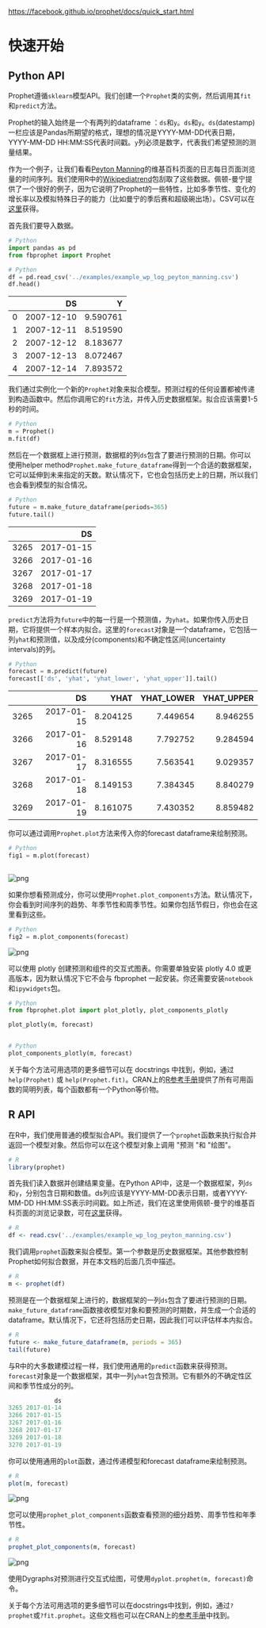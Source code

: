 https://facebook.github.io/prophet/docs/quick_start.html

# 快速开始



## Python API

Prophet遵循`sklearn`模型API。我们创建一个`Prophet`类的实例，然后调用其`fit`和`predict`方法。

Prophet的输入始终是一个有两列的dataframe ：`ds`和`y`。`ds`和`y`。`ds`(datestamp)一栏应该是Pandas所期望的格式，理想的情况是YYYY-MM-DD代表日期，YYYY-MM-DD HH:MM:SS代表时间戳。`y`列必须是数字，代表我们希望预测的测量结果。

作为一个例子，让我们看看[Peyton Manning](https://en.wikipedia.org/wiki/Peyton_Manning)的维基百科页面的日志每日页面浏览量的时间序列。我们使用R中的[Wikipediatrend](https://cran.r-project.org/package=wikipediatrend)包刮取了这些数据。佩顿-曼宁提供了一个很好的例子，因为它说明了Prophet的一些特性，比如多季节性、变化的增长率以及模拟特殊日子的能力（比如曼宁的季后赛和超级碗出场）。CSV可以在[这里](https://github.com/facebook/prophet/blob/master/examples/example_wp_log_peyton_manning.csv)获得。

首先我们要导入数据。

```python
# Python
import pandas as pd
from fbprophet import Prophet

# Python
df = pd.read_csv('../examples/example_wp_log_peyton_manning.csv')
df.head()
```

|      |         DS |        Y |
| :--- | ---------: | -------: |
| 0    | 2007-12-10 | 9.590761 |
| 1    | 2007-12-11 | 8.519590 |
| 2    | 2007-12-12 | 8.183677 |
| 3    | 2007-12-13 | 8.072467 |
| 4    | 2007-12-14 | 7.893572 |

我们通过实例化一个新的`Prophet`对象来拟合模型。预测过程的任何设置都被传递到构造函数中。然后你调用它的`fit`方法，并传入历史数据框架。拟合应该需要1-5秒的时间。

```python
# Python
m = Prophet()
m.fit(df)
```

然后在一个数据框上进行预测，数据框的列`ds`包含了要进行预测的日期。你可以使用helper method`Prophet.make_future_dataframe`得到一个合适的数据框架，它可以延伸到未来指定的天数。默认情况下，它也会包括历史上的日期，所以我们也会看到模型的拟合情况。

```python
# Python
future = m.make_future_dataframe(periods=365)
future.tail()
```

|      |         DS |
| :--- | ---------: |
| 3265 | 2017-01-15 |
| 3266 | 2017-01-16 |
| 3267 | 2017-01-17 |
| 3268 | 2017-01-18 |
| 3269 | 2017-01-19 |

`predict`方法将为`future`中的每一行是一个预测值，为`yhat`。如果你传入历史日期，它将提供一个样本内拟合。这里的`forecast`对象是一个dataframe，它包括一列`yhat`和预测值，以及成分(components)和不确定性区间(uncertainty intervals)的列。

```python
# Python
forecast = m.predict(future)
forecast[['ds', 'yhat', 'yhat_lower', 'yhat_upper']].tail()
```

|      |         DS |     YHAT | YHAT_LOWER | YHAT_UPPER |
| :--- | ---------: | -------: | ---------: | ---------: |
| 3265 | 2017-01-15 | 8.204125 |   7.449654 |   8.946255 |
| 3266 | 2017-01-16 | 8.529148 |   7.792752 |   9.284594 |
| 3267 | 2017-01-17 | 8.316555 |   7.563541 |   9.029357 |
| 3268 | 2017-01-18 | 8.149153 |   7.384345 |   8.840279 |
| 3269 | 2017-01-19 | 8.161075 |   7.430352 |   8.859482 |

你可以通过调用`Prophet.plot`方法来传入你的forecast dataframe来绘制预测。

```python
# Python
fig1 = m.plot(forecast)
 
```

![png](https://facebook.github.io/prophet/static/quick_start_files/quick_start_12_0.png)

如果你想看预测成分，你可以使用`Prophet.plot_components`方法。默认情况下，你会看到时间序列的趋势、年季节性和周季节性。如果你包括节假日，你也会在这里看到这些。

```python
# Python
fig2 = m.plot_components(forecast)
```

![png](https://facebook.github.io/prophet/static/quick_start_files/quick_start_14_0.png)

可以使用 plotly 创建预测和组件的交互式图表。你需要单独安装 plotly 4.0 或更高版本，因为默认情况下它不会与 fbprophet 一起安装。你还需要安装`notebook`和`ipywidgets`包。

```python
# Python
from fbprophet.plot import plot_plotly, plot_components_plotly

plot_plotly(m, forecast)


# Python
plot_components_plotly(m, forecast)
```

关于每个方法可用选项的更多细节可以在 docstrings 中找到，例如，通过 `help(Prophet)` 或 `help(Prophet.fit)`。CRAN上的[R参考手册](https://cran.r-project.org/web/packages/prophet/prophet.pdf)提供了所有可用函数的简明列表，每个函数都有一个Python等价物。



## R API

在R中，我们使用普通的模型拟合API。我们提供了一个`prophet`函数来执行拟合并返回一个模型对象。然后你可以在这个模型对象上调用 "预测 "和 "绘图"。

```R
# R
library(prophet)
```

首先我们读入数据并创建结果变量。在Python API中，这是一个数据框架，列`ds`和`y`，分别包含日期和数值。ds列应该是YYYY-MM-DD表示日期，或者YYYY-MM-DD HH:MM:SS表示时间戳。如上所述，我们在这里使用佩顿-曼宁的维基百科页面的浏览记录数，可在[这里](https://github.com/facebook/prophet/blob/master/examples/example_wp_log_peyton_manning.csv)获得。

```R
# R
df <- read.csv('../examples/example_wp_log_peyton_manning.csv')
```

我们调用`prophet`函数来拟合模型。第一个参数是历史数据框架。其他参数控制Prophet如何拟合数据，并在本文档的后面几页中描述。

```R
# R
m <- prophet(df)
```

预测是在一个数据框架上进行的，数据框架的一列`ds`包含了要进行预测的日期。`make_future_dataframe`函数接收模型对象和要预测的时期数，并生成一个合适的dataframe。默认情况下，它还将包括历史日期，因此我们可以评估样本内拟合。

```R
# R
future <- make_future_dataframe(m, periods = 365)
tail(future)
```

与R中的大多数建模过程一样，我们使用通用的`predict`函数来获得预测。`forecast`对象是一个数据框架，其中一列`yhat`包含预测。它有额外的不确定性区间和季节性成分的列。

```R
             ds
3265 2017-01-14
3266 2017-01-15
3267 2017-01-16
3268 2017-01-17
3269 2017-01-18
3270 2017-01-19
```

你可以使用通用的`plot`函数，通过传递模型和forecast dataframe来绘制预测。

```R
# R
plot(m, forecast)
```

![png](https://facebook.github.io/prophet/static/quick_start_files/quick_start_30_0.png)

您可以使用`prophet_plot_components`函数查看预测的细分趋势、周季节性和年季节性。

```R
# R
prophet_plot_components(m, forecast)
```

![png](https://facebook.github.io/prophet/static/quick_start_files/quick_start_32_0.png)

使用Dygraphs对预测进行交互式绘图，可使用`dyplot.prophet(m, forecast)`命令。

关于每个方法可用选项的更多细节可以在docstrings中找到，例如，通过`?prophet`或`?fit.prophet`。这些文档也可以在CRAN上的[参考手册](https://cran.r-project.org/web/packages/prophet/prophet.pdf)中找到。